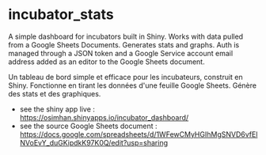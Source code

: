 # incubator_stats
A simple dashboard for incubators built in Shiny. Works with data pulled from a Google Sheets Documents. Generates stats and graphs. Auth is managed through a JSON token and a Google Service account email address added as an editor to the Google Sheets document. 

Un tableau de bord simple et efficace pour les incubateurs, construit en Shiny. Fonctionne en tirant les données d'une feuille Google Sheets. Génère des stats et des graphiques. 

- see the shiny app live : https://osimhan.shinyapps.io/incubator_dashboard/
- see the source Google Sheets document : https://docs.google.com/spreadsheets/d/1WFewCMyHGIhMgSNVD6vfElNVoEvY_duGKipdkK97K0Q/edit?usp=sharing

